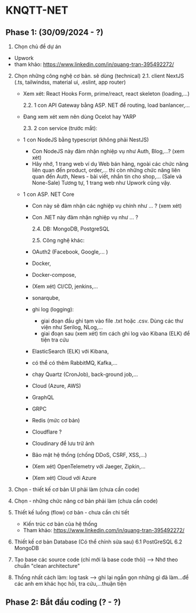 # KNQTT-NET

## Phase 1: (30/09/2024 - ?)

1. Chọn chủ đề dự án

- Upwork
- tham khảo: https://www.linkedin.com/in/quang-tran-395492272/

2. Chọn những công nghệ cơ bản. sẽ dùng (technical)
   2.1. client NextJS (.ts, tailwindss, material ui, .eslint, app router)

   - Xem xét: React Hooks Form, prime/react, react skeleton (loading,...)

     2.2. 1 con API Gateway bằng ASP. NET để routing, load banlancer,...

   - Đang xem xét xem nên dùng Ocelot hay YARP

     2.3. 2 con service (trước mắt):

   - 1 con NodeJS bằng typescript (không phải NestJS)
     - Con NodeJS này đảm nhận nghiệp vụ như Auth, Blog,...? (xem xét)
     - Hãy nhớ, 1 trang web ví dụ Web bán hàng, ngoài các chức năng liên quan
       đến product, order,...
       thì còn những chức năng liên quan đến Auth, News - bài viết, nhắn tin cho shop,...
       (Sale và None-Sale)
       Tương tự, 1 trang web như Upwork cũng vậy.
   - 1 con ASP. NET Core

     - Con này sẽ đảm nhận các nghiệp vụ chính như ... ? (xem xét)

     - Con .NET này đảm nhận nghiệp vụ như ... ?

       2.4. DB: MongoDB, PostgreSQL

       2.5. Công nghệ khác:

     - OAuth2 (Facebook, Google,... )
     - Docker,
     - Docker-compose,
     - (Xem xét) CI/CD, jenkins,...
     - sonarqube,
     - ghi log (logging):
       - giai đoạn đầu ghi tạm vào file .txt hoặc .csv. Dùng các thư viện như Serilog, NLog,...
       - giai đoạn sau (xem xét) tìm cách ghi log vào Kibana (ELK) để tiện tra cứu
     - ElasticSearch (ELK) với Kibana,
     - có thể có thêm RabbitMQ, Kafka,...
     - chạy Quartz (CronJob), back-ground job,...
     - Cloud (Azure, AWS)
     - GraphQL
     - GRPC
     - Redis (mức cơ bản)
     - Cloudflare ?
     - Cloudinary để lưu trữ ảnh
     - Bảo mật hệ thống (chống DDoS, CSRF, XSS,...)
     - (Xem xét) OpenTelemetry với Jaeger, Zipkin,...
     - (Xem xét) Cloud với Azure

3. Chọn - thiết kế cơ bản UI phải làm (chưa cần code)

4. Chọn - những chức năng cơ bản phải làm (chưa cần code)

5. Thiết kế luồng (flow) cơ bản - chưa cần chi tiết

   - Kiến trúc cơ bản của hệ thống
   - Tham khảo: https://www.linkedin.com/in/quang-tran-395492272/

6. Thiết kế cơ bản Database (Có thể chỉnh sửa sau)
   6.1 PostGreSQL
   6.2 MongoDB

7. Tạo base các source code (chỉ mới là base code thôi)
   --> Nhớ theo chuẩn "clean architecture"

8. Thống nhất cách làm: log task
   --> ghi lại ngắn gọn những gì đã làm...để các anh em khác học hỏi, tra cứu,...thuận tiện

## Phase 2: Bắt đầu coding (? - ?)
